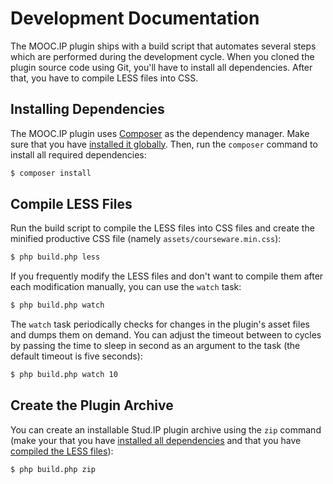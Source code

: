 Development Documentation
=========================

The MOOC.IP plugin ships with a build script that automates several steps which
are performed during the development cycle. When you cloned the plugin source
code using Git, you'll have to install all dependencies. After that, you have
to compile LESS files into CSS.

Installing Dependencies
-----------------------

The MOOC.IP plugin uses [Composer](https://getcomposer.org/) as the dependency
manager. Make sure that you have [installed it globally](https://getcomposer.org/doc/00-intro.md).
Then, run the ``composer`` command to install all required dependencies:

```bash
$ composer install
```

Compile LESS Files
------------------

Run the build script to compile the LESS files into CSS files and create the
minified productive CSS file (namely ``assets/courseware.min.css``):

```bash
$ php build.php less
```

If you frequently modify the LESS files and don't want to compile them after
each modification manually, you can use the ``watch`` task:

```bash
$ php build.php watch
```

The ``watch`` task periodically checks for changes in the plugin's asset files
and dumps them on demand. You can adjust the timeout between to cycles by passing
the time to sleep in second as an argument to the task (the default timeout is
five seconds):

```bash
$ php build.php watch 10
```

Create the Plugin Archive
-------------------------

You can create an installable Stud.IP plugin archive using the ``zip`` command
(make your that you have [installed all dependencies](#installing-dependencies)
and that you have [compiled the LESS files](#compile-less-files)):

```bash
$ php build.php zip
```
